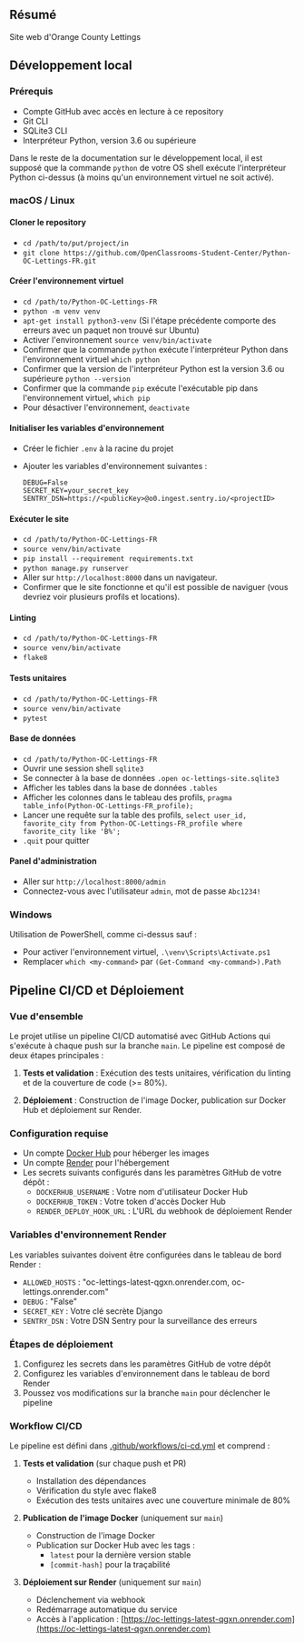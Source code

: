 ## Résumé

Site web d'Orange County Lettings

## Développement local

### Prérequis

- Compte GitHub avec accès en lecture à ce repository
- Git CLI
- SQLite3 CLI
- Interpréteur Python, version 3.6 ou supérieure

Dans le reste de la documentation sur le développement local, il est supposé que la commande `python` de votre OS shell exécute l'interpréteur Python ci-dessus (à moins qu'un environnement virtuel ne soit activé).

### macOS / Linux

#### Cloner le repository

- `cd /path/to/put/project/in`
- `git clone https://github.com/OpenClassrooms-Student-Center/Python-OC-Lettings-FR.git`

#### Créer l'environnement virtuel

- `cd /path/to/Python-OC-Lettings-FR`
- `python -m venv venv`
- `apt-get install python3-venv` (Si l'étape précédente comporte des erreurs avec un paquet non trouvé sur Ubuntu)
- Activer l'environnement `source venv/bin/activate`
- Confirmer que la commande `python` exécute l'interpréteur Python dans l'environnement virtuel
  `which python`
- Confirmer que la version de l'interpréteur Python est la version 3.6 ou supérieure `python --version`
- Confirmer que la commande `pip` exécute l'exécutable pip dans l'environnement virtuel, `which pip`
- Pour désactiver l'environnement, `deactivate`

#### Initialiser les variables d'environnement

- Créer le fichier `.env` à la racine du projet
- Ajouter les variables d'environnement suivantes :

  ```
  DEBUG=False
  SECRET_KEY=your_secret_key
  SENTRY_DSN=https://<publicKey>@o0.ingest.sentry.io/<projectID>
  ```

#### Exécuter le site

- `cd /path/to/Python-OC-Lettings-FR`
- `source venv/bin/activate`
- `pip install --requirement requirements.txt`
- `python manage.py runserver`
- Aller sur `http://localhost:8000` dans un navigateur.
- Confirmer que le site fonctionne et qu'il est possible de naviguer (vous devriez voir plusieurs profils et locations).

#### Linting

- `cd /path/to/Python-OC-Lettings-FR`
- `source venv/bin/activate`
- `flake8`

#### Tests unitaires

- `cd /path/to/Python-OC-Lettings-FR`
- `source venv/bin/activate`
- `pytest`

#### Base de données

- `cd /path/to/Python-OC-Lettings-FR`
- Ouvrir une session shell `sqlite3`
- Se connecter à la base de données `.open oc-lettings-site.sqlite3`
- Afficher les tables dans la base de données `.tables`
- Afficher les colonnes dans le tableau des profils, `pragma table_info(Python-OC-Lettings-FR_profile);`
- Lancer une requête sur la table des profils, `select user_id, favorite_city from
Python-OC-Lettings-FR_profile where favorite_city like 'B%';`
- `.quit` pour quitter

#### Panel d'administration

- Aller sur `http://localhost:8000/admin`
- Connectez-vous avec l'utilisateur `admin`, mot de passe `Abc1234!`

### Windows

Utilisation de PowerShell, comme ci-dessus sauf :

- Pour activer l'environnement virtuel, `.\venv\Scripts\Activate.ps1`
- Remplacer `which <my-command>` par `(Get-Command <my-command>).Path`

## Pipeline CI/CD et Déploiement

### Vue d'ensemble

Le projet utilise un pipeline CI/CD automatisé avec GitHub Actions qui s'exécute à chaque push sur la branche `main`. Le pipeline est composé de deux étapes principales :

1. **Tests et validation** : Exécution des tests unitaires, vérification du linting et de la couverture de code (>= 80%).

2. **Déploiement** : Construction de l'image Docker, publication sur Docker Hub et déploiement sur Render.

### Configuration requise

- Un compte [Docker Hub](https://hub.docker.com/) pour héberger les images
- Un compte [Render](https://render.com/) pour l'hébergement
- Les secrets suivants configurés dans les paramètres GitHub de votre dépôt :
  - `DOCKERHUB_USERNAME` : Votre nom d'utilisateur Docker Hub
  - `DOCKERHUB_TOKEN` : Votre token d'accès Docker Hub
  - `RENDER_DEPLOY_HOOK_URL` : L'URL du webhook de déploiement Render

### Variables d'environnement Render

Les variables suivantes doivent être configurées dans le tableau de bord Render :

- `ALLOWED_HOSTS` : "oc-lettings-latest-qgxn.onrender.com, oc-lettings.onrender.com"
- `DEBUG` : "False"
- `SECRET_KEY` : Votre clé secrète Django
- `SENTRY_DSN` : Votre DSN Sentry pour la surveillance des erreurs

### Étapes de déploiement

1. Configurez les secrets dans les paramètres GitHub de votre dépôt
2. Configurez les variables d'environnement dans le tableau de bord Render
3. Poussez vos modifications sur la branche `main` pour déclencher le pipeline

### Workflow CI/CD

Le pipeline est défini dans [.github/workflows/ci-cd.yml](.github/workflows/ci-cd.yml) et comprend :

1. **Tests et validation** (sur chaque push et PR)

   - Installation des dépendances
   - Vérification du style avec flake8
   - Exécution des tests unitaires avec une couverture minimale de 80%

2. **Publication de l'image Docker** (uniquement sur `main`)

   - Construction de l'image Docker
   - Publication sur Docker Hub avec les tags :
     - `latest` pour la dernière version stable
     - `[commit-hash]` pour la traçabilité

3. **Déploiement sur Render** (uniquement sur `main`)
   - Déclenchement via webhook
   - Redémarrage automatique du service
   - Accès à l'application : [https://oc-lettings-latest-qgxn.onrender.com](https://oc-lettings-latest-qgxn.onrender.com)
